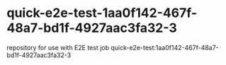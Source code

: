# quick-e2e-test-1aa0f142-467f-48a7-bd1f-4927aac3fa32-3
repository for use with E2E test job quick-e2e-test:1aa0f142-467f-48a7-bd1f-4927aac3fa32-3
